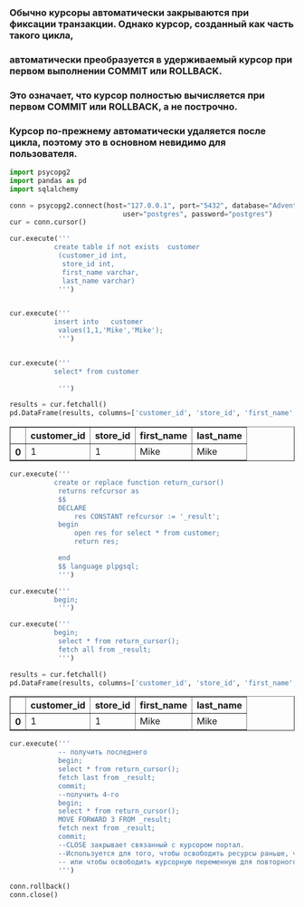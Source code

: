 ### Обычно курсоры автоматически закрываются при фиксации транзакции. Однако курсор, созданный как часть такого цикла,

### автоматически преобразуется в удерживаемый курсор при первом выполнении COMMIT или ROLLBACK.

### Это означает, что курсор полностью вычисляется при первом COMMIT или ROLLBACK, а не построчно.

### Курсор по-прежнему автоматически удаляется после цикла, поэтому это в основном невидимо для пользователя.


```python
import psycopg2
import pandas as pd
import sqlalchemy
```


```python
conn = psycopg2.connect(host="127.0.0.1", port="5432", database="Adventureworks", 
                            user="postgres", password="postgres")
cur = conn.cursor()
```


```python
cur.execute('''
           create table if not exists  customer 
            (customer_id int,
             store_id int,
             first_name varchar,
             last_name varchar)
            ''')


cur.execute('''
           insert into   customer
            values(1,1,'Mike','Mike');
            ''')


cur.execute('''
           select* from customer
        
            ''')

results = cur.fetchall()
pd.DataFrame(results, columns=['customer_id', 'store_id', 'first_name', 'last_name'])
```




<div>
<style scoped>
    .dataframe tbody tr th:only-of-type {
        vertical-align: middle;
    }

    .dataframe tbody tr th {
        vertical-align: top;
    }

    .dataframe thead th {
        text-align: right;
    }
</style>
<table border="1" class="dataframe">
  <thead>
    <tr style="text-align: right;">
      <th></th>
      <th>customer_id</th>
      <th>store_id</th>
      <th>first_name</th>
      <th>last_name</th>
    </tr>
  </thead>
  <tbody>
    <tr>
      <th>0</th>
      <td>1</td>
      <td>1</td>
      <td>Mike</td>
      <td>Mike</td>
    </tr>
  </tbody>
</table>
</div>




```python
cur.execute('''
           create or replace function return_cursor() 
            returns refcursor as
            $$
            DECLARE
                res CONSTANT refcursor := '_result';
            begin
                open res for select * from customer;
                return res;

            end
            $$ language plpgsql;
            ''')

cur.execute('''
           begin;
            ''')

cur.execute('''
           begin;
            select * from return_cursor();
            fetch all from _result;
            ''')

results = cur.fetchall()
pd.DataFrame(results, columns=['customer_id', 'store_id', 'first_name', 'last_name'])
```




<div>
<style scoped>
    .dataframe tbody tr th:only-of-type {
        vertical-align: middle;
    }

    .dataframe tbody tr th {
        vertical-align: top;
    }

    .dataframe thead th {
        text-align: right;
    }
</style>
<table border="1" class="dataframe">
  <thead>
    <tr style="text-align: right;">
      <th></th>
      <th>customer_id</th>
      <th>store_id</th>
      <th>first_name</th>
      <th>last_name</th>
    </tr>
  </thead>
  <tbody>
    <tr>
      <th>0</th>
      <td>1</td>
      <td>1</td>
      <td>Mike</td>
      <td>Mike</td>
    </tr>
  </tbody>
</table>
</div>




```python
cur.execute('''
            -- получить последнего
            begin;
            select * from return_cursor();
            fetch last from _result;
            commit;
            --получить 4-го
            begin;
            select * from return_cursor();
            MOVE FORWARD 3 FROM _result;
            fetch next from _result;
            commit;
            --CLOSE закрывает связанный с курсором портал. 
            --Используется для того, чтобы освободить ресурсы раньше, чем закончится транзакция, 
            -- или чтобы освободить курсорную переменную для повторного открытия.
            ''')
```


```python
conn.rollback()
conn.close()
```
